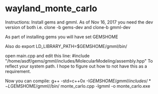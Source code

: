 # wayland_monte_carlo
Instructions:
Install gems and gmml. As of Nov 16, 2017 you need the dev version of both i.e. clone -b gems-dev and clone-b gmml-dev

As part of installing gems you will have set GEMSHOME

Also do
export LD_LIBRARY_PATH=$GEMSHOME/gmml/bin/

open main.cpp and edit this line:
#include "/home/asdf/gems/gmml/includes/MolecularModeling/assembly.hpp"
To reflect your system path. I hope to figure out how to not have this as a requirement.

Now you can compile:
g++ -std=c++0x -I$GEMSHOME/gmml/includes/* -L$GEMSHOME/gmml//bin/ monte_carlo.cpp -lgmml -o monte_carlo.exe
